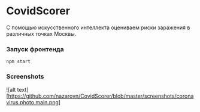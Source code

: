# CovidScorer

С помощью искусственного интеллекта оцениваем риски заражения в различных точках Москвы.

### Запуск фронтенда
`npm start`

### Screenshots
![alt text][https://github.com/nazarovn/CovidScorer/blob/master/screenshots/coronavirus.photo.main.png]
